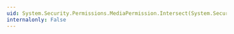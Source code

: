 ```yaml
---
uid: System.Security.Permissions.MediaPermission.Intersect(System.Security.IPermission)
internalonly: False
---
```

